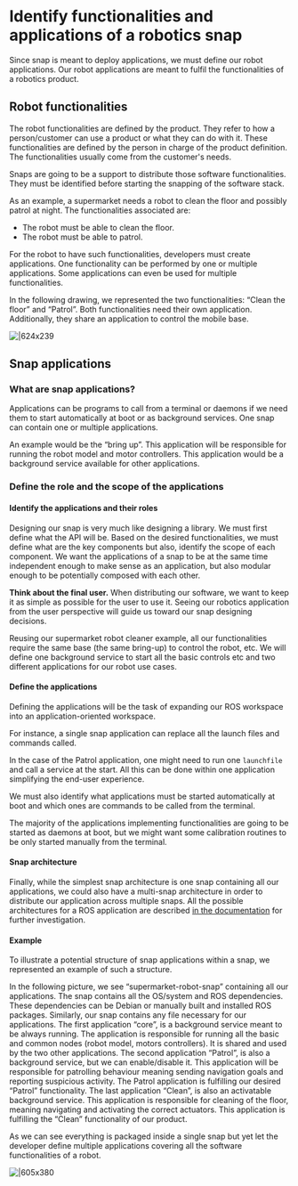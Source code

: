# Identify functionalities and applications of a robotics snap

Since snap is meant to deploy applications, we must define our robot applications. Our robot applications are meant to fulfil the functionalities of a robotics product.

## Robot functionalities

The robot functionalities are defined by the product. They refer to how a person/customer can use a product or what they can do with it. These functionalities are defined by the person in charge of the product definition. The functionalities usually come from the customer's needs.

Snaps are going to be a support to distribute those software functionalities. They must be identified before starting the snapping of the software stack.

As an example, a supermarket needs a robot to clean the floor and possibly patrol at night. The functionalities associated are:

- The robot must be able to clean the floor.
- The robot must be able to patrol.

For the robot to have such functionalities, developers must create applications. One functionality can be performed by one or multiple applications. Some applications can even be used for multiple functionalities.

In the following drawing, we represented the two functionalities: “Clean the floor” and “Patrol”. Both functionalities need their own application. Additionally, they share an application to control the mobile base.

![|624x239](https://lh6.googleusercontent.com/gOoI-JvGvUhOWNoJ2vq9N2jb3gacSR2ya97NVWZfGB4Jsuy7QDjC73Ldj_RUS_6dCCJqPUKzBl8UC1raUsou0DeAna0jPmpKU8M66LuEiEBRy2X0kQyopADEz4QHFVZHpcvnWf_rFlcgG1f88pbc4KA)

## Snap applications

### What are snap applications?

Applications can be programs to call from a terminal or daemons if we need them to start automatically at boot or as background services. One snap can contain one or multiple applications.

An example would be the “bring up”. This application will be responsible for running the robot model and motor controllers. This application would be a background service available for other applications.

### Define the role and the scope of the applications

#### Identify the applications and their roles

Designing our snap is very much like designing a library. We must first define what the API will be. Based on the desired functionalities, we must define what are the key components but also, identify the scope of each component. We want the applications of a snap to be at the same time independent enough to make sense as an application, but also modular enough to be potentially composed with each other.

**Think about the final user.** When distributing our software, we want to keep it as simple as possible for the user to use it. Seeing our robotics application from the user perspective will guide us toward our snap designing decisions.

Reusing our supermarket robot cleaner example, all our functionalities require the same base (the same bring-up) to control the robot, etc. We will define one background service to start all the basic controls etc and two different applications for our robot use cases.

#### Define the applications

Defining the applications will be the task of expanding our ROS workspace into an application-oriented workspace.

For instance, a single snap application can replace all the launch files and commands called.

In the case of the Patrol application, one might need to run one `launchfile` and call a service at the start. All this can be done within one application simplifying the end-user experience.

We must also identify what applications must be started automatically at boot and which ones are commands to be called from the terminal.

The majority of the applications implementing functionalities are going to be started as daemons at boot, but we might want some calibration routines to be only started manually from the terminal.

#### Snap architecture

Finally, while the simplest snap architecture is one snap containing all our applications, we could also have a multi-snap architecture in order to distribute our application across multiple snaps. All the possible architectures for a ROS application are described [in the documentation](ros-architectures-with-snaps) for further investigation.

#### Example

To illustrate a potential structure of snap applications within a snap, we represented an example of such a structure.

In the following picture, we see “supermarket-robot-snap” containing all our applications. The snap contains all the OS/system and ROS dependencies. These dependencies can be Debian or manually built and installed ROS packages. Similarly, our snap contains any file necessary for our applications. The first application “core”, is a background service meant to be always running. The application is responsible for running all the basic and common nodes (robot model, motors controllers). It is shared and used by the two other applications. The second application “Patrol”, is also a background service, but we can enable/disable it. This application will be responsible for patrolling behaviour meaning sending navigation goals and reporting suspicious activity. The Patrol application is fulfilling our desired “Patrol” functionality. The last application “Clean”, is also an activatable background service. This application is responsible for cleaning of the floor, meaning navigating and activating the correct actuators. This application is fulfilling the “Clean” functionality of our product.

As we can see everything is packaged inside a single snap but yet let the developer define multiple applications covering all the software functionalities of a robot.

![|605x380](https://lh4.googleusercontent.com/dl5thSNLWZZTAysnewv1TBuTbXnYSOoHu6lUg6TJZDV7QnRsIunEWpGDGNzpKZ5_FNyzKNYfbXzHe9gwb7Y9kWgbtSvVa2_aSmwdjTzDaQLu0aho0sPXPR3ks0vIqvU29fPpxlVedrpWYxkXSqpz-PI)

